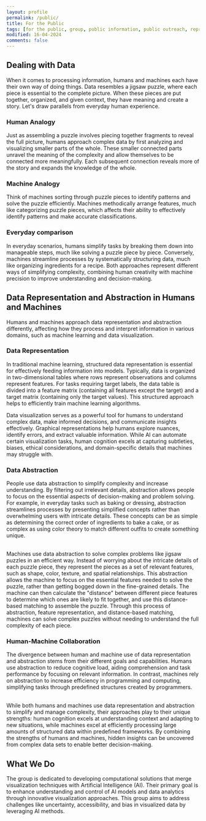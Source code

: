 ```yaml
---
layout: profile
permalink: /public/
title: For the Public
tags: [for the public, group, public information, public outreach, representation, abstraction, data]
modified: 16-04-2024
comments: false
---
```


## Dealing with Data 
When it comes to processing information, humans and machines each have their own way of doing things. Data resembles a jigsaw puzzle, where each piece is essential to the complete picture. When these pieces are put together, organized, and given context, they have meaning and create a story. Let's draw parallels from everyday human experience.

### Human Analogy
Just as assembling a puzzle involves piecing together fragments to reveal the full picture, humans approach complex data by first analyzing and visualizing smaller parts of the whole. These smaller connected parts unravel the meaning of the complexity and allow themselves to be connected more meaningfully. Each subsequent connection reveals more of the story and expands the knowledge of the whole.

### Machine Analogy
Think of machines sorting through puzzle pieces to identify patterns and solve the puzzle efficiently. Machines methodically arrange features, much like categorizing puzzle pieces, which affects their ability to effectively identify patterns and make accurate classifications.

### Everyday comparison
In everyday scenarios, humans simplify tasks by breaking them down into manageable steps, much like solving a puzzle piece by piece. Conversely, machines streamline processes by systematically structuring data, much like organizing ingredients for a recipe. Both approaches represent different ways of simplifying complexity, combining human creativity with machine precision to improve understanding and decision-making.

## Data Representation and Abstraction in Humans and Machines
Humans and machines approach data representation and abstraction differently, affecting how they process and interpret information in various domains, such as machine learning and data visualization.

### Data Representation
In traditional machine learning, structured data representation is essential for effectively feeding information into models. Typically, data is organized in two-dimensional tables where rows represent observations and columns represent features. For tasks requiring target labels, the data table is divided into a feature matrix (containing all features except the target) and a target matrix (containing only the target values). This structured approach helps to efficiently train machine learning algorithms.

Data visualization serves as a powerful tool for humans to understand complex data, make informed decisions, and communicate insights effectively. Graphical representations help humans explore nuances, identify errors, and extract valuable information. While AI can automate certain visualization tasks, human cognition excels at capturing subtleties, biases, ethical considerations, and domain-specific details that machines may struggle with.

### Data Abstraction
People use data abstraction to simplify complexity and increase understanding. By filtering out irrelevant details, abstraction allows people to focus on the essential aspects of decision-making and problem solving. For example, in everyday tasks such as baking or dressing, abstraction streamlines processes by presenting simplified concepts rather than overwhelming users with intricate details. These concepts can be as simple as determining the correct order of ingredients to bake a cake, or as complex as using color theory to match different outfits to create something unique. <br/>
<br/>

Machines use data abstraction to solve complex problems like jigsaw puzzles in an efficient way. Instead of worrying about the intricate details of each puzzle piece, they represent the pieces as a set of relevant features, such as shape, color, texture, and spatial relationships. This abstraction allows the machine to focus on the essential features needed to solve the puzzle, rather than getting bogged down in the fine-grained details. The machine can then calculate the "distance" between different piece features to determine which ones are likely to fit together, and use this distance-based matching to assemble the puzzle. Through this process of abstraction, feature representation, and distance-based matching, machines can solve complex puzzles without needing to understand the full complexity of each piece.


### Human-Machine Collaboration
The divergence between human and machine use of data representation and abstraction stems from their different goals and capabilities. Humans use abstraction to reduce cognitive load, aiding comprehension and task performance by focusing on relevant information. In contrast, machines rely on abstraction to increase efficiency in programming and computing, simplifying tasks through predefined structures created by programmers. <br/>
<br/>

While both humans and machines use data representation and abstraction to simplify and manage complexity, their approaches play to their unique strengths: human cognition excels at understanding context and adapting to new situations, while machines excel at efficiently processing large amounts of structured data within predefined frameworks. By combining the strengths of humans and machines, hidden insights can be uncovered from complex data sets to enable better decision-making.

## What We Do
The group is dedicated to developing computational solutions that merge visualization techniques with Artificial Intelligence (AI). Their primary goal is to enhance understanding and control of AI models and data analytics through innovative visualization approaches. This group aims to address challenges like uncertainty, accessibility, and bias in visualized data by leveraging AI methods.


